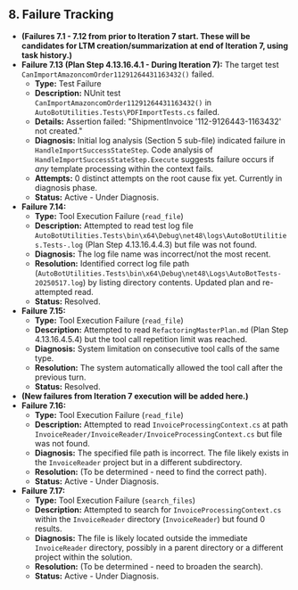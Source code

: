 ## 8. Failure Tracking

*   **(Failures 7.1 - 7.12 from prior to Iteration 7 start. These will be candidates for LTM creation/summarization at end of Iteration 7, using task history.)**
*   **Failure 7.13 (Plan Step 4.13.16.4.1 - During Iteration 7):** The target test `CanImportAmazoncomOrder11291264431163432()` failed.
    *   **Type:** Test Failure
    *   **Description:** NUnit test `CanImportAmazoncomOrder11291264431163432()` in `AutoBotUtilities.Tests\PDFImportTests.cs` failed.
    *   **Details:** Assertion failed: "ShipmentInvoice '112-9126443-1163432' not created."
    *   **Diagnosis:** Initial log analysis (Section 5 sub-file) indicated failure in `HandleImportSuccessStateStep`. Code analysis of `HandleImportSuccessStateStep.Execute` suggests failure occurs if *any* template processing within the context fails.
    *   **Attempts:** 0 distinct attempts on the root cause fix yet. Currently in diagnosis phase.
    *   **Status:** Active - Under Diagnosis.
*   **Failure 7.14:**
    *   **Type:** Tool Execution Failure (`read_file`)
    *   **Description:** Attempted to read test log file `AutoBotUtilities.Tests\bin\x64\Debug\net48\logs\AutoBotUtilities.Tests-.log` (Plan Step 4.13.16.4.4.3) but file was not found.
    *   **Diagnosis:** The log file name was incorrect/not the most recent.
    *   **Resolution:** Identified correct log file path (`AutoBotUtilities.Tests\bin\x64\Debug\net48\Logs\AutoBotTests-20250517.log`) by listing directory contents. Updated plan and re-attempted read.
    *   **Status:** Resolved.
*   **Failure 7.15:**
    *   **Type:** Tool Execution Failure (`read_file`)
    *   **Description:** Attempted to read `RefactoringMasterPlan.md` (Plan Step 4.13.16.4.5.4) but the tool call repetition limit was reached.
    *   **Diagnosis:** System limitation on consecutive tool calls of the same type.
    *   **Resolution:** The system automatically allowed the tool call after the previous turn.
    *   **Status:** Resolved.
*   **(New failures from Iteration 7 execution will be added here.)**
*   **Failure 7.16:**
    *   **Type:** Tool Execution Failure (`read_file`)
    *   **Description:** Attempted to read `InvoiceProcessingContext.cs` at path `InvoiceReader/InvoiceReader/InvoiceProcessingContext.cs` but file was not found.
    *   **Diagnosis:** The specified file path is incorrect. The file likely exists in the `InvoiceReader` project but in a different subdirectory.
    *   **Resolution:** (To be determined - need to find the correct path).
    *   **Status:** Active - Under Diagnosis.
*   **Failure 7.17:**
    *   **Type:** Tool Execution Failure (`search_files`)
    *   **Description:** Attempted to search for `InvoiceProcessingContext.cs` within the `InvoiceReader` directory (`InvoiceReader`) but found 0 results.
    *   **Diagnosis:** The file is likely located outside the immediate `InvoiceReader` directory, possibly in a parent directory or a different project within the solution.
    *   **Resolution:** (To be determined - need to broaden the search).
    *   **Status:** Active - Under Diagnosis.